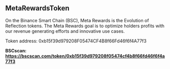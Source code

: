 ## MetaRewardsToken

On the Binance Smart Chain (BSC), Meta Rewards is the Evolution of Reflection tokens. The Meta Rewards goal is to optimize holders profits with our revenue generating efforts and innovative use cases.

Token address: 0xb15f39d979208F05474CF4B8f66Fd46f6f4A77f3

**BSCscan: https://bscscan.com/token/0xb15f39d979208f05474cf4b8f66fd46f6f4a77f3**
